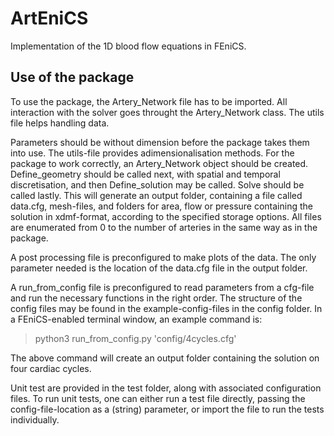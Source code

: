 # ArtEniCS

Implementation of the 1D blood flow equations in FEniCS.

## Use of the package

To use the package, the Artery_Network file has to be imported. All interaction with the solver goes throught the Artery_Network class. The utils file helps handling data.

Parameters should be without dimension before the package takes them into use. The utils-file provides adimensionalisation methods. For the package to work correctly, an Artery_Network object should be created. Define_geometry should be called next, with spatial and temporal discretisation, and then Define_solution may be called. Solve should be called lastly. This will generate an output folder, containing a file called data.cfg, mesh-files, and folders for area, flow or pressure containing the solution in xdmf-format, according to the specified storage options. All files are enumerated from 0 to the number of arteries in the same way as in the package.

A post processing file is preconfigured to make plots of the data. The only parameter needed is the location of the data.cfg file in the output folder.

A run_from_config file is preconfigured to read parameters from a cfg-file and run the necessary functions in the right order. The structure of the config files may be found in the example-config-files in the config folder. In a FEniCS-enabled terminal window, an example command is:

> python3 run_from_config.py 'config/4cycles.cfg'

The above command will create an output folder containing the solution on four cardiac cycles.

Unit test are provided in the test folder, along with associated configuration files. To run unit tests, one can either run a test file directly, passing the config-file-location as a (string) parameter, or import the file to run the tests individually.
